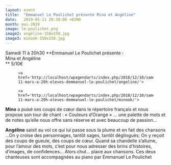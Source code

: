 ```yaml
---
layout: event
title:  "Emmanuel Le Poulichet présente Mino et Angéline"
date:   2019-05-11 20:30:00 +0200
month: mai-2019
image: le-poulichet.png
image2: angéline-150x150.jpg
image3: minook-150x150.jpg
---
```


Samedi 11 à 20h30
  **Emmanuel Le Poulichet présente :  
Mina et Angéline  
** 5/10€

<div id='gallery-2' class='gallery galleryid-5753 gallery-columns-3 gallery-size-thumbnail'>
  <figure class='gallery-item'> 
  
  <div class='gallery-icon landscape'>

    <a href='http://localhost/wpagendarts/index.php/2018/12/10/samedi-11-mars-a-20h-eleves-demmanuel-le-poulichet/angeline/'>
</a>  </div></figure><figure class='gallery-item'> 
  
  <div class='gallery-icon portrait'>

    <a href='http://localhost/wpagendarts/index.php/2018/12/10/samedi-11-mars-a-20h-eleves-demmanuel-le-poulichet/minook/'>
</a>  </div></figure>
</div>



**Mino** a puisé ses coups de cœur dans le répertoire français et nous propose son tour de chant : « Couleurs d’Orange » ... une palette de mots et de notes qu’elle nous offre sans réserve et avec beaucoup de passion...

**Angéline** saisit au vol ce qui lui passe sous la plume et en fait des chansons ...On y croise des personnages, tantôt sages, tantôt déglingués; On y reçoit des coups de gueule, des coups de cœur. Quand sa chandelle s’allume, pour l’amour des mots, c’est pour nous adresser des brins d’histoires, d’images, de confidences... Alors chut... place aux chansons. Ces deux chanteuses sont accompagnées au piano par Emmanuel Le Poulichet